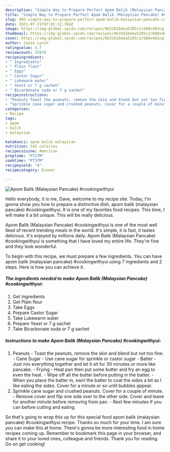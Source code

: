 ```yaml
---
description: "Simple Way to Prepare Perfect Apom Balik (Malaysian Pancake) #cookingwithyui"
title: "Simple Way to Prepare Perfect Apom Balik (Malaysian Pancake) #cookingwithyui"
slug: 405-simple-way-to-prepare-perfect-apom-balik-malaysian-pancake-cookingwithyui
date: 2021-07-21T07:01:12.768Z
image: https://img-global.cpcdn.com/recipes/863161bdea5285c1/680x482cq70/apom-balik-malaysian-pancake-cookingwithyui-recipe-main-photo.jpg
thumbnail: https://img-global.cpcdn.com/recipes/863161bdea5285c1/680x482cq70/apom-balik-malaysian-pancake-cookingwithyui-recipe-main-photo.jpg
cover: https://img-global.cpcdn.com/recipes/863161bdea5285c1/680x482cq70/apom-balik-malaysian-pancake-cookingwithyui-recipe-main-photo.jpg
author: Janie Lynch
ratingvalue: 4.7
reviewcount: 25970
recipeingredient:
- " Ingredients"
- " Plain flour"
- " Eggs"
- " Castor Sugar"
- " Lukewarm water"
- " Yeast or 7 g sachet"
- " Bicarbonate soda or 7 g sachet"
recipeinstructions:
- "Peanuts Toast the peanuts, remove the skin and blend but not too fine. Cane Sugar Use cane sugar for sprinkle or castor sugar  Batter Just mix everything together and let it sit for 30 minutes or more like pancake. Frying Heat pan then put some butter and fry an egg to even the heat.  Wipe off all the butter before putting in the batter.  When you place the batter in, swirl the batter to coat the sides a bit as I like eating the sides. Cover for a minute or so until bubbles appear."
- "Sprinkle cane sugar and crushed peanuts. Cover for a couple of minute. Remove cover and flip one side over to the other side. Cover and leave for another minute before removing from pan. Rest few minutes if you can before cutting and eating."
categories:
- Recipe
tags:
- apom
- balik
- malaysian

katakunci: apom balik malaysian 
nutrition: 242 calories
recipecuisine: American
preptime: "PT17M"
cooktime: "PT37M"
recipeyield: "4"
recipecategory: Dinner

---
```



![Apom Balik (Malaysian Pancake) #cookingwithyui](https://img-global.cpcdn.com/recipes/863161bdea5285c1/680x482cq70/apom-balik-malaysian-pancake-cookingwithyui-recipe-main-photo.jpg)

Hello everybody, it is me, Dave, welcome to my recipe site. Today, I'm gonna show you how to prepare a distinctive dish, apom balik (malaysian pancake) #cookingwithyui. It is one of my favorites food recipes. This time, I will make it a bit unique. This will be really delicious.

Apom Balik (Malaysian Pancake) #cookingwithyui is one of the most well liked of recent trending meals in the world. It's simple, it is fast, it tastes delicious. It's enjoyed by millions daily. Apom Balik (Malaysian Pancake) #cookingwithyui is something that I have loved my entire life. They're fine and they look wonderful.




To begin with this recipe, we must prepare a few ingredients. You can have apom balik (malaysian pancake) #cookingwithyui using 7 ingredients and 2 steps. Here is how you can achieve it.

<!--inarticleads1-->

##### The ingredients needed to make Apom Balik (Malaysian Pancake) #cookingwithyui:

1. Get  Ingredients
1. Get  Plain flour
1. Take  Eggs
1. Prepare  Castor Sugar
1. Take  Lukewarm water
1. Prepare  Yeast or 7 g sachet
1. Take  Bicarbonate soda or 7 g sachet




<!--inarticleads2-->

##### Instructions to make Apom Balik (Malaysian Pancake) #cookingwithyui:

1. Peanuts - Toast the peanuts, remove the skin and blend but not too fine. - Cane Sugar - Use cane sugar for sprinkle or castor sugar  - Batter - Just mix everything together and let it sit for 30 minutes or more like pancake. - Frying - Heat pan then put some butter and fry an egg to even the heat.  - Wipe off all the butter before putting in the batter.  - When you place the batter in, swirl the batter to coat the sides a bit as I like eating the sides. Cover for a minute or so until bubbles appear.
1. Sprinkle cane sugar and crushed peanuts. Cover for a couple of minute. - Remove cover and flip one side over to the other side. Cover and leave for another minute before removing from pan. - Rest few minutes if you can before cutting and eating.




So that's going to wrap this up for this special food apom balik (malaysian pancake) #cookingwithyui recipe. Thanks so much for your time. I am sure you can make this at home. There's gonna be more interesting food in home recipes coming up. Remember to bookmark this page in your browser, and share it to your loved ones, colleague and friends. Thank you for reading. Go on get cooking!

